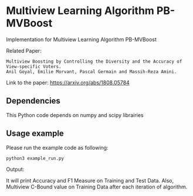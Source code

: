Multiview Learning Algorithm PB-MVBoost
========================================

Implementation for Multiview Learning Algorithm PB-MVBoost

Related Paper:
```
Multiview Boosting by Controlling the Diversity and the Accuracy of View-specific Voters.
Anil Goyal, Emilie Morvant, Pascal Germain and Massih-Reza Amini.
```

Link to the paper:
https://arxiv.org/abs/1808.05784

## Dependencies

This Python code depends on numpy and scipy librairies


## Usage example
Please run the example code as following:
```
python3 example_run.py
```

Output:

It will print Accuracy and F1 Measure on Training and Test Data. Also, Multiview C-Bound value on
Training Data after each iteration of algorithm.


